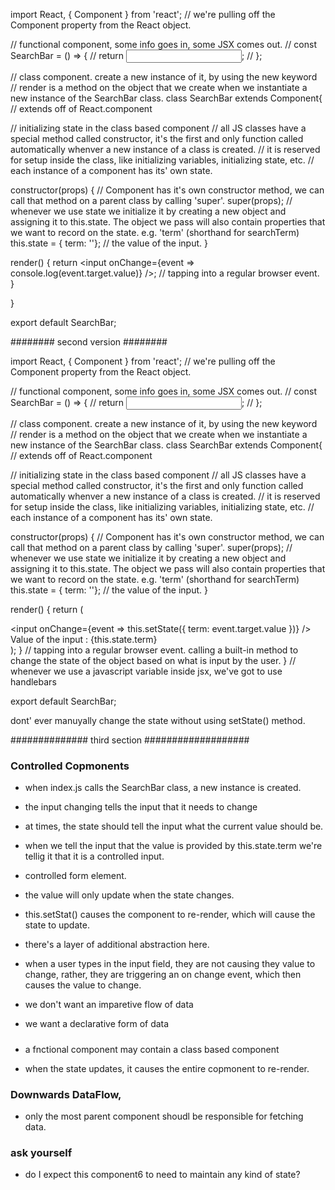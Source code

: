 import React, { Component } from 'react';
  // we're pulling off the Component property from the React object.

// functional component, some info goes in, some JSX comes out.
    // const SearchBar = () => {
    //   return <input />;
    // };

// class component. create a new instance of it, by using the new keyword
// render is a method on the object that we create when we instantiate a new instance of the SearchBar class.
class SearchBar extends Component{ // extends off of React.component
  
  // initializing state in the class based component
  // all JS classes have a special method called constructor, it's the first and only function called automatically whenver a new instance of a class is created. 
  // it is reserved for setup inside the class, like initializing variables, initializing state, etc.
  // each instance of a component has its' own state.
  
  constructor(props) {
    // Component has it's own constructor method, we can call that method on a parent class by calling 'super'.
    super(props);
    // whenever we use state we initialize it by creating a new object and assigning it to this.state. The object we pass will also contain properties that we want to record on the state. e.g. 'term' (shorthand for searchTerm)
    this.state = { term: ''}; // the value of the input.
  }
  
  render() { 
    return <input onChange={event => console.log(event.target.value)} />; // tapping into a regular browser event.
  }
  
}

export default SearchBar;





######## second version ######## 

import React, { Component } from 'react';
  // we're pulling off the Component property from the React object.

// functional component, some info goes in, some JSX comes out.
    // const SearchBar = () => {
    //   return <input />;
    // };

// class component. create a new instance of it, by using the new keyword
// render is a method on the object that we create when we instantiate a new instance of the SearchBar class.
class SearchBar extends Component{ // extends off of React.component
  
  // initializing state in the class based component
  // all JS classes have a special method called constructor, it's the first and only function called automatically whenver a new instance of a class is created. 
  // it is reserved for setup inside the class, like initializing variables, initializing state, etc.
  // each instance of a component has its' own state.
  
  constructor(props) {
    // Component has it's own constructor method, we can call that method on a parent class by calling 'super'.
    super(props);
    // whenever we use state we initialize it by creating a new object and assigning it to this.state. The object we pass will also contain properties that we want to record on the state. e.g. 'term' (shorthand for searchTerm)
    this.state = { term: ''}; // the value of the input.
  }
  
  render() { 
    return (
    <div>
      <input onChange={event => this.setState({ term: event.target.value })} /> 
      Value of the input : {this.state.term}
    </div>
    );
  }       // tapping into a regular browser event. calling a built-in method to change the state of the object based on what is input by the user.
} // whenever we use a javascript variable inside jsx, we've got to use handlebars

export default SearchBar;



dont' ever manuyally change the state without using setState() method.









############## third section ###################


### Controlled Copmonents ### 
- when index.js calls the SearchBar class, a new instance is created.

 - the input changing tells the input that it needs to change
 - at times, the state should tell the input what the current value should be.
 
 - when we tell the input that the value is provided by this.state.term we're tellig it that it is a controlled input.
 - controlled form element.
 
 - the value will only update when the state changes. 
 
 - this.setStat() causes the component to re-render, which will cause the state to update. 
 
 - there's a layer of additional abstraction here.
  - when a user types in the input field, they are not causing they value to change, rather, they are triggering an on change event, which then causes the value to change.
  
  - we don't want an imparetive flow of data
  - we want a declarative form of data

#####  

- a fnctional component may contain a class based component

- when the state updates, it causes the entire copmonent to re-render. 

### Downwards DataFlow, 
- only the most parent component shoudl be responsible for fetching data. 




### ask yourself ### 

- do I expect this component6 to need to maintain any kind of state?



